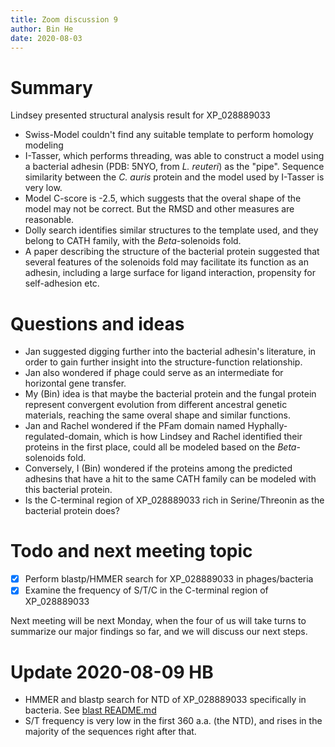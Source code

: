 ```yaml
---
title: Zoom discussion 9
author: Bin He
date: 2020-08-03
---
```


# Summary
Lindsey presented structural analysis result for XP_028889033
- Swiss-Model couldn't find any suitable template to perform homology modeling
- I-Tasser, which performs threading, was able to construct a model using a bacterial adhesin (PDB: 5NYO, from _L. reuteri_) as the "pipe". Sequence similarity between the _C. auris_ protein and the model used by I-Tasser is very low.
- Model C-score is -2.5, which suggests that the overal shape of the model may not be correct. But the RMSD and other measures are reasonable.
- Dolly search identifies similar structures to the template used, and they belong to CATH family, with the $Beta$-solenoids fold.
- A paper describing the structure of the bacterial protein suggested that several features of the solenoids fold may facilitate its function as an adhesin, including a large surface for ligand interaction, propensity for self-adhesion etc.

# Questions and ideas
- Jan suggested digging further into the bacterial adhesin's literature, in order to gain further insight into the structure-function relationship.
- Jan also wondered if phage could serve as an intermediate for horizontal gene transfer.
- My (Bin) idea is that maybe the bacterial protein and the fungal protein represent convergent evolution from different ancestral genetic materials, reaching the same overal shape and similar functions.
- Jan and Rachel wondered if the PFam domain named Hyphally-regulated-domain, which is how Lindsey and Rachel identified their proteins in the first place, could all be modeled based on the $Beta$-solenoids fold.
- Conversely, I (Bin) wondered if the proteins among the predicted adhesins that have a hit to the same CATH family can be modeled with this bacterial protein.
- Is the C-terminal region of XP_028889033 rich in Serine/Threonin as the bacterial protein does?

# Todo and next meeting topic
- [x] Perform blastp/HMMER search for XP_028889033 in phages/bacteria
- [x] Examine the frequency of S/T/C in the C-terminal region of XP_028889033

Next meeting will be next Monday, when the four of us will take turns to summarize our major findings so far, and we will discuss our next steps.

# Update 2020-08-09 HB
- HMMER and blastp search for NTD of XP_028889033 specifically in bacteria. See [blast README.md](../02-case-studies/output/blast/README.md)
- S/T frequency is very low in the first 360 a.a. (the NTD), and rises in the majority of the sequences right after that.
